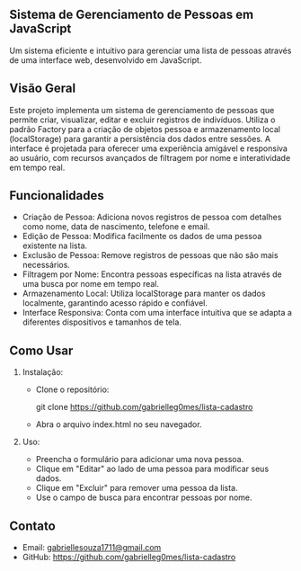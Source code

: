 ## Sistema de Gerenciamento de Pessoas em JavaScript

Um sistema eficiente e intuitivo para gerenciar uma lista de pessoas através de uma interface web, desenvolvido em JavaScript.

## Visão Geral

Este projeto implementa um sistema de gerenciamento de pessoas que permite criar, visualizar, editar e excluir registros de indivíduos. Utiliza o padrão Factory para a criação de objetos pessoa e armazenamento local (localStorage) para garantir a persistência dos dados entre sessões. A interface é projetada para oferecer uma experiência amigável e responsiva ao usuário, com recursos avançados de filtragem por nome e interatividade em tempo real.

## Funcionalidades

- Criação de Pessoa: Adiciona novos registros de pessoa com detalhes como nome, data de nascimento, telefone e email.
- Edição de Pessoa: Modifica facilmente os dados de uma pessoa existente na lista.
- Exclusão de Pessoa: Remove registros de pessoas que não são mais necessários.
- Filtragem por Nome: Encontra pessoas específicas na lista através de uma busca por nome em tempo real.
- Armazenamento Local: Utiliza localStorage para manter os dados localmente, garantindo acesso rápido e confiável.
- Interface Responsiva: Conta com uma interface intuitiva que se adapta a diferentes dispositivos e tamanhos de tela.

## Como Usar

1. Instalação:
   - Clone o repositório:
     
     git clone https://github.com/gabrielleg0mes/lista-cadastro
     
   - Abra o arquivo index.html no seu navegador.

2. Uso:
   - Preencha o formulário para adicionar uma nova pessoa.
   - Clique em "Editar" ao lado de uma pessoa para modificar seus dados.
   - Clique em "Excluir" para remover uma pessoa da lista.
   - Use o campo de busca para encontrar pessoas por nome.

## Contato

- Email: gabriellesouza1711@gmail.com
- GitHub: https://github.com/gabrielleg0mes/lista-cadastro
